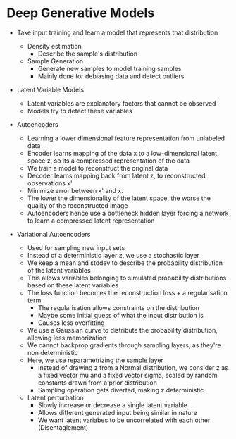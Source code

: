# Deep Generative Models

- Take input training and learn a model that represents that distribution
  - Density estimation
    - Describe the sample's distribution
  - Sample Generation
    - Generate new samples to model training samples
    - Mainly done for debiasing data and detect outliers

- Latent Variable Models
  - Latent variables are explanatory factors that cannot be observed
  - Models try to detect these variables

- Autoencoders
  - Learning a lower dimensional feature representation from unlabeled data
  - Encoder learns mapping of the data x to a low-dimensional latent space z, so its a compressed representation of the data
  - We train a model to reconstruct the original data
  - Decoder learns mapping back from latent z, to reconstructed observations x'.
  - Minimize error between x' and x.
  - The lower the dimensionality of the latent space, the worse the quality of the reconstructed image
  - Autoencoders hence use a bottleneck hidden layer forcing a network to learn a compressed latent representation

- Variational Autoencoders
  - Used for sampling new input sets
  - Instead of a deterministic layer z, we use a stochastic layer
  - We keep a mean and stddev to describe the probability distribution of the latent variables
  - This allows variables belonging to simulated probability distributions based on these latent variables
  - The loss function becomes the reconstruction loss + a regularisation term
    - The regularisation allows constraints on the distribution
    - Maybe some initial guess of what the input distribution is
    - Causes less overfitting
  - We use a Gaussian curve to distribute the probability distribution, allowing less memorization
  - We cannot backprop gradients through sampling layers, as they're non deterministic
  - Here, we use reparametrizing the sample layer
    - Instead of drawing z from a Normal distribution, we consider z as a fixed vector mu and a fixed vector sigma, scaled by random constants drawn from a prior distribution
    - Sampling operation gets diverted, making z deterministic
  - Latent perturbation
    - Slowly increase or decrease a single latent variable
    - Allows different generated input being similar in nature
    - We want latent variabes to be uncorrelated with each other (Disentaglement)